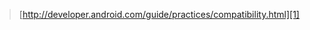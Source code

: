 > [http://developer.android.com/guide/practices/compatibility.html][1]

[1]: http://developer.android.com/guide/practices/compatibility.html